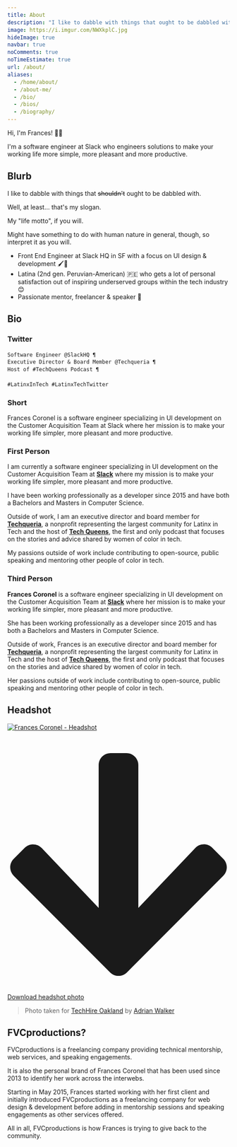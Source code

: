 ```yaml
---
title: About
description: "I like to dabble with things that ought to be dabbled with. 🍫🍓"
image: https://i.imgur.com/NWXkplC.jpg
hideImage: true
navbar: true
noComments: true
noTimeEstimate: true
url: /about/
aliases:
  - /home/about/
  - /about-me/
  - /bio/
  - /bios/
  - /biography/
---
```


Hi, I'm Frances! 👋🏽

I'm a software engineer at Slack who engineers solutions to make your working life more simple, more pleasant and more productive.

## Blurb

I like to dabble with things that ~~shouldn't~~ ought to be dabbled with.

Well, at least... that's my slogan.

My "life motto", if you will.

Might have something to do with human nature in general, though, so interpret it as you will.

- Front End Engineer at Slack HQ in SF with a focus on UI design & development 🖌️🔧️
- Latina (2nd gen. Peruvian-American) 🇵🇪️ who gets a lot of personal satisfaction out of inspiring underserved groups within the tech industry 😊
- Passionate mentor, freelancer & speaker 💬️

## Bio

### Twitter

```txt
Software Engineer @SlackHQ ¶
Executive Director & Board Member @Techqueria ¶
Host of #TechQueens Podcast ¶

#LatinxInTech #LatinxTechTwitter
```

### Short

Frances Coronel is a software engineer specializing in UI development on the Customer Acquisition Team at Slack where her mission is to make your working life simpler, more pleasant and more productive.

### First Person

I am currently a software engineer specializing in UI development on the Customer Acquisition Team at [**Slack**](https://slack.com?source=fvcproductions) where my mission is to make your working life simpler, more pleasant and more productive.

I have been working professionally as a developer since 2015 and have both a Bachelors and Masters in Computer Science.

Outside of work, I am an executive director and board member for [**Techqueria**](https://techqueria.org?source=fvcproductions), a nonprofit representing the largest community for Latinx in Tech and the host of [**Tech Queens**](/podcast/), the first and only podcast that focuses on the stories and advice shared by women of color in tech.

My passions outside of work include contributing to open-source, public speaking and mentoring other people of color in tech.

### Third Person

**Frances Coronel** is a software engineer specializing in UI development on the Customer Acquisition Team at [**Slack**](https://slack.com?source=fvcproductions) where her mission is to make your working life simpler, more pleasant and more productive.

She has been working professionally as a developer since 2015 and has both a Bachelors and Masters in Computer Science.

Outside of work, Frances is an executive director and board member for [**Techqueria**](https://techqueria.org?source=fvcproductions), a nonprofit representing the largest community for Latinx in Tech and the host of [**Tech Queens**](/podcast/), the first and only podcast that focuses on the stories and advice shared by women of color in tech.

Her passions outside of work include contributing to open-source, public speaking and mentoring other people of color in tech.

## Headshot

<a href="/assets/img/about/headshot.jpg" download><img data-src="/assets/img/about/headshot.jpg" class="lozad" loading="lazy" src="/assets/img/about/headshot.jpg" alt="Frances Coronel - Headshot"></a>

<a href="/assets/img/about/headshot.jpg" class="button button-large" download>
  <svg aria-label="Down Arrow" aria-hidden="true" data-icon="arrow-down" role="img" xmlns="http://www.w3.org/2000/svg"
    viewBox="0 0 448 512" class="fa-icon fa-arrow-down">
    <path fill="currentColor" d="M413.1 222.5l22.2 22.2c9.4 9.4 9.4 24.6 0 33.9L241 473c-9.4 9.4-24.6 9.4-33.9 0L12.7 278.6c-9.4-9.4-9.4-24.6 0-33.9l22.2-22.2c9.5-9.5 25-9.3 34.3.4L184 343.4V56c0-13.3 10.7-24 24-24h32c13.3 0 24 10.7 24 24v287.4l114.8-120.5c9.3-9.8 24.8-10 34.3-.4z"></path>
  </svg><span class="ml-sm">Download headshot photo</span>
</a>

> Photo taken for [TechHire Oakland](https://www.techhireoakland.org/training/) by [Adrian Walker](https://www.adrianowalker.com)

## FVCproductions?

FVCproductions is a freelancing company providing technical mentorship, web services, and speaking engagements.

It is also the personal brand of Frances Coronel that has been used since 2013 to identify her work across the interwebs.

Starting in May 2015, Frances started working with her first client and initially introduced FVCproductions as a freelancing company for web design & development before adding in mentorship sessions and speaking engagements as other services offered.

All in all, FVCproductions is how Frances is trying to give back to the community.

